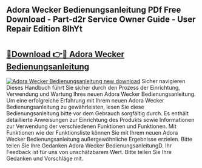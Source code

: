 ## Adora Wecker Bedienungsanleitung PDf Free Download - Part-d2r Service Owner Guide - User Repair Edition 8lhYt

# <h2><a href="http://df1aykc.blite.top/?on=Adora+Wecker+Bedienungsanleitung">🔗Download 👉🔴 Adora Wecker Bedienungsanleitung</a></h2>

[![Adora Wecker Bedienungsanleitung new download](https://i.imgur.com/lujVjoI.png)](http://df1aykc.blite.top/?on=Adora+Wecker+Bedienungsanleitung)
Sicher navigieren Dieses Handbuch führt Sie sicher durch den Prozess der Einrichtung, Verwendung und Wartung Ihres neuen Adora Wecker Bedienungsanleitung. Um eine erfolgreiche Erfahrung mit Ihrem neuen Adora Wecker Bedienungsanleitung zu gewährleisten, lesen Sie diese Bedienungsanleitung bitte vor dem Gebrauch sorgfältig durch. Es enthält detaillierte Anweisungen zur Einrichtung des Produkts sowie Informationen zur Verwendung der verschiedenen Funktionen und Funktionen. Mit Funktionen wie der Funktionsliste können Sie mit Ihrem neuen Adora Wecker Bedienungsanleitung außergewöhnliche Ergebnisse erzielen. Bitte teilen Sie Ihre Gedanken Adora Wecker BedienungsanleitungD. Ihr Feedback ist für uns von unschätzbarem Wert. Bitte teilen Sie Ihre Gedanken und Vorschläge mit.
